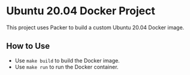 # Ubuntu 20.04 Docker Project

This project uses Packer to build a custom Ubuntu 20.04 Docker image.

## How to Use
- Use `make build` to build the Docker image.
- Use `make run` to run the Docker container.
